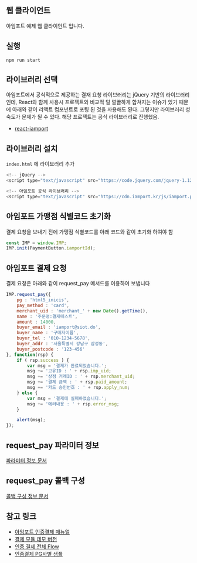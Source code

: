 
## 웹 클라이언트

아임포트 예제 웹 클라이언트 입니다.

## 실행

```console
npm run start
```

## 라이브러리 선택

아임포트에서 공식적으로 제공하는 결재 요청 라이브러리는 jQuery 기반의 라이브러리인데,
React와 함께 사용시 프로젝트와 비교적 덜 깔끌하게 합쳐지는 이슈가 있기 때문에
아래와 같이 리액트 컴포넌트로 포팅 된 것을 사용해도 된다.
그렇지만 라이브러리 성숙도가 문제가 될 수 있다.
해당 프로젝트는 공식 라이브러리로 진행했음.

- [react-iamport](https://www.npmjs.com/package/react-iamport)

## 라이브러리 설치

`index.html` 에 라이브러리 추가

```javascript
<!-- jQuery -->
<script type="text/javascript" src="https://code.jquery.com/jquery-1.12.4.min.js" ></script>

<!-- 아임포트 공식 라이브러리 -->
<script type="text/javascript" src="https://cdn.iamport.kr/js/iamport.payment-1.1.5.js"></script>

```

## 아임포트 가맹점 식별코드 초기화

결제 요청을 보내기 전에 가맹점 식별코드를 아래 코드와 같이
초기화 하여야 함

```javascript
const IMP = window.IMP;
IMP.init(PaymentButton.iamportId);
```

## 아임포트 결제 요청

결제 요청은 아래와 같이 request_pay 메서드를 이용하여 보냅니다

```javascript
IMP.request_pay({
    pg : 'html5_inicis',
    pay_method : 'card',
    merchant_uid : 'merchant_' + new Date().getTime(),
    name : '주문명:결제테스트',
    amount : 14000,
    buyer_email : 'iamport@siot.do',
    buyer_name : '구매자이름',
    buyer_tel : '010-1234-5678',
    buyer_addr : '서울특별시 강남구 삼성동',
    buyer_postcode : '123-456'
}, function(rsp) {
    if ( rsp.success ) {
        var msg = '결제가 완료되었습니다.';
        msg += '고유ID : ' + rsp.imp_uid;
        msg += '상점 거래ID : ' + rsp.merchant_uid;
        msg += '결제 금액 : ' + rsp.paid_amount;
        msg += '카드 승인번호 : ' + rsp.apply_num;
    } else {
        var msg = '결제에 실패하였습니다.';
        msg += '에러내용 : ' + rsp.error_msg;
    }

    alert(msg);
});
```

## request_pay 파라미터 정보

[파라미터 정보 문서](https://github.com/iamport/iamport-manual/blob/master/%EC%9D%B8%EC%A6%9D%EA%B2%B0%EC%A0%9C/README.md#211-param-%EC%86%8D%EC%84%B1%EA%B3%B5%ED%86%B5-%EC%86%8D%EC%84%B1)


## request_pay 콜백 구성

[콜백 구성 정보 문서](https://github.com/iamport/iamport-manual/blob/master/%EC%9D%B8%EC%A6%9D%EA%B2%B0%EC%A0%9C/README.md#214-callback%EC%9D%98-%EA%B5%AC%EC%84%B1)

## 참고 링크

- [아임포트 인증결제 매뉴얼](https://github.com/iamport/iamport-manual/blob/master/인증결제/README.md)
- [결제 모듈 데모 버전](https://www.iamport.kr/demo)
- [인증 결제 전체 Flow](https://github.com/iamport/iamport-manual/blob/master/%EC%9D%B8%EC%A6%9D%EA%B2%B0%EC%A0%9C/background.md)
- [인증결제 PG사별 샘플](https://github.com/iamport/iamport-manual/tree/master/%EC%9D%B8%EC%A6%9D%EA%B2%B0%EC%A0%9C/sample)
